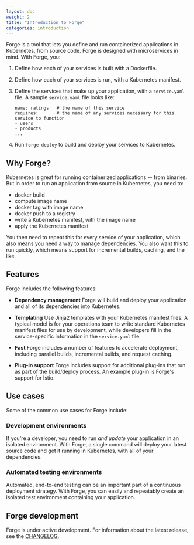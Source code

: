 ```yaml
---
layout: doc
weight: 2
title: "Introduction to Forge"
categories: introduction
---
```


Forge is a tool that lets you define and run containerized applications in Kubernetes, from source code. Forge is designed with microservices in mind. With Forge, you:

1. Define how each of your services is built with a Dockerfile.
2. Define how each of your services is run, with a Kubernetes manifest.
3. Define the services that make up your application, with a `service.yaml` file. A sample `service.yaml` file looks like:

   ```
   name: ratings   # the name of this service
   requires:       # the name of any services necessary for this service to function
   - users
   - products
   ...
   ```
   
4. Run `forge deploy` to build and deploy your services to Kubernetes.

## Why Forge?

Kubernetes is great for running containerized applications -- from binaries. But in order to run an application from source in Kubernetes, you need to:

* docker build
* compute image name
* docker tag with image name
* docker push to a registry
* write a Kubernetes manifest, with the image name
* apply the Kubernetes manifest

You then need to repeat this for every service of your application, which also means you need a way to manage dependencies. You also want this to run quickly, which means support for incremental builds, caching, and the like.

## Features

Forge includes the following features:

* **Dependency management** Forge will build and deploy your application and all of its dependencies into Kubernetes.

* **Templating** Use Jinja2 templates with your Kubernetes manifest files. A typical model is for your operations team to write standard Kubernetes manifest files for use by development, while developers fill in the service-specific information in the `service.yaml` file.

* **Fast** Forge includes a number of features to accelerate deployment, including parallel builds, incremental builds, and request caching.

* **Plug-in support** Forge includes support for additional plug-ins that run as part of the build/deploy process. An example plug-in is Forge's support for Istio.

## Use cases

Some of the common use cases for Forge include:

### Development environments

If you're a developer, you need to run *and update* your application in an isolated environment. With Forge, a single command will deploy your latest source code and get it running in Kubernetes, with all of your dependencies.

### Automated testing environments

Automated, end-to-end testing can be an important part of a continuous deployment strategy. With Forge, you can easily and repeatably create an isolated test environment containing your application.


## Forge development

Forge is under active development. For information about the latest release, see the [CHANGELOG](../reference/changelog.html).
